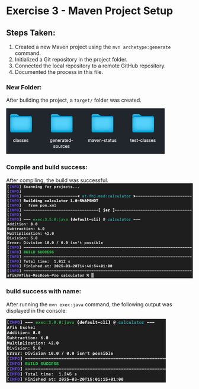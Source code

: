 # Exercise 3 - Maven Project Setup

## Steps Taken:
1. Created a new Maven project using the `mvn archetype:generate` command.
2. Initialized a Git repository in the project folder.
3. Connected the local repository to a remote GitHub repository.
4. Documented the process in this file.

### New Folder:
After building the project, a `target/` folder was created.

![Target Folder Structure](resources/images/ex3_1.png)

### Compile and build success:
After compiling, the build was successful. 
![Build Success](resources/images/ex3_2.png)

### build success with name:
After running the `mvn exec:java` command, the following output was displayed in the console:

![Screenshot with name](resources/images/ex3_3.png)